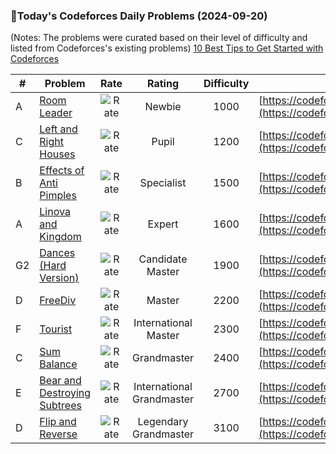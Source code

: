 ### 🌟Today's Codeforces Daily Problems (2024-09-20)
(Notes: The problems were curated based on their level of difficulty and listed from Codeforces's existing problems)
[10 Best Tips to Get Started with Codeforces](https://github.com/ika9810/Codeforces-Daily-Problems/blob/main/10%20Best%20Tips%20to%20Get%20Started%20with%20Codeforces.md)

| # | Problem | Rate| Rating | Difficulty | Contest |
|---| ----- | :--------: | :----------: | :----------: | ---------- |
|A|[Room Leader](https://codeforces.com/contest/74/problem/A)|![Rate](https://img.shields.io/badge/Newbie-1000-lightgrey)|Newbie|1000|[https://codeforces.com/contest/74](https://codeforces.com/contest/74)|
|C|[Left and Right Houses](https://codeforces.com/contest/1945/problem/C)|![Rate](https://img.shields.io/badge/Pupil-1200-brightgreen)|Pupil|1200|[https://codeforces.com/contest/1945](https://codeforces.com/contest/1945)|
|B|[Effects of Anti Pimples](https://codeforces.com/contest/1876/problem/B)|![Rate](https://img.shields.io/badge/Specialist-1500-9cf)|Specialist|1500|[https://codeforces.com/contest/1876](https://codeforces.com/contest/1876)|
|A|[Linova and Kingdom](https://codeforces.com/contest/1336/problem/A)|![Rate](https://img.shields.io/badge/Expert-1600-blue)|Expert|1600|[https://codeforces.com/contest/1336](https://codeforces.com/contest/1336)|
|G2|[Dances (Hard Version)](https://codeforces.com/contest/1883/problem/G2)|![Rate](https://img.shields.io/badge/Candidate%20Master-1900-blueviolet)|Candidate Master|1900|[https://codeforces.com/contest/1883](https://codeforces.com/contest/1883)|
|D|[FreeDiv](https://codeforces.com/contest/73/problem/D)|![Rate](https://img.shields.io/badge/Master-2200-orange)|Master|2200|[https://codeforces.com/contest/73](https://codeforces.com/contest/73)|
|F|[Tourist](https://codeforces.com/contest/76/problem/F)|![Rate](https://img.shields.io/badge/International%20Master-2300-orange)|International Master|2300|[https://codeforces.com/contest/76](https://codeforces.com/contest/76)|
|C|[Sum Balance](https://codeforces.com/contest/1242/problem/C)|![Rate](https://img.shields.io/badge/Grandmaster-2400-red)|Grandmaster|2400|[https://codeforces.com/contest/1242](https://codeforces.com/contest/1242)|
|E|[Bear and Destroying Subtrees](https://codeforces.com/contest/643/problem/E)|![Rate](https://img.shields.io/badge/International%20Grandmaster-2700-red)|International Grandmaster|2700|[https://codeforces.com/contest/643](https://codeforces.com/contest/643)|
|D|[Flip and Reverse](https://codeforces.com/contest/1458/problem/D)|![Rate](https://img.shields.io/badge/Legendary%20Grandmaster-3100-red)|Legendary Grandmaster|3100|[https://codeforces.com/contest/1458](https://codeforces.com/contest/1458)|
